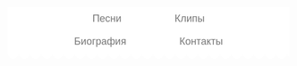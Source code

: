 <!DOCTYPE html>
<html>
 <head>
   <meta http-equiv="Content-Type" content="text/html; charset=utf-8">
 <title>Фан сайт Zivert</title>
 <style>
    @import url('https://fonts.googleapis.com/css?family=PT+Sans+Caption');
#navbar {
  list-style: none;
  padding: 0 30px;
  margin: 0;
  font-size: 18px;
  text-align: center;
  position: relative;
  background: white;
}
#navbar:after {
  content: "";
  position: absolute;
  width: 100%;
  height: 20px;
  left: 0;
  bottom: -20px;
  background: radial-gradient(white 0%, white 70%, rgba(255,255,255,0) 70%, rgba(255,255,255,0) 100%) 0 -10px;
  background-size: 20px 20px;
  background-repeat: repeat-x;
}
#navbar li {display: inline-block;}
#navbar a {
  text-decoration: none;
  display: inline-block;
  margin: 0 15px;
  padding: 10px 30px;
  font-family: 'PT Sans Caption', sans-serif;
  color: #777777;
  transition: .3s linear;
  position: relative;
}
#navbar a:before,
#navbar a:after {
  content: "";
  position: absolute;
  top: calc(50% - 3px);
  width: 6px;
  height: 6px;
  border-radius: 50%;
  background: #F58262;
  opacity: 0;
  transition: .5s ease-in-out;
}
#navbar a:before {left: 5px;}
#navbar a:after {right: 5px;}
#navbar a.current:before,
#navbar a.current:after,
#navbar a:hover:before, 
#navbar a:hover:after {opacity: 1;}
#navbar a.current,
#navbar a:hover {color: #F58262;}
@media(max-width:680px) {
  .#navbar li {display: block;}
}  
  

	</style>
 <style>
body {
    background: #c7b39b url(https://github.com/Rams1989/ZivertFun/blob/master/cc30676d24039eb358999a09b74fba77.png); /* Цвет фона и путь к файлу */
    color: #; /* Цвет текста */
   background-size: 1920px 1080px;			
   }
   </style>

 </head>
<body>
 <center>
 <ul id="navbar">
      <li><a href="file:///C:/Users/User/Desktop/Music27.html">Песни</a></li>
      <li><a href="https://github.com/Rams1989/ZivertFun/blob/master/https:/github.com/Rams1989/ZivertFun/edit/master/cleap.html">Клипы</a></li>
      <li><a href="file:///C:/Users/User/Desktop/biogafy84.html">Биография</a></li>
      <li><a href="">Контакты</a></li>
	</ul>

  
</nav>
</body>
</html>
